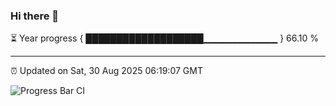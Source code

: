 ### Hi there 👋

⏳ Year progress { ███████████████████▁▁▁▁▁▁▁▁▁▁▁ } 66.10 %

---

⏰ Updated on Sat, 30 Aug 2025 06:19:07 GMT

![Progress Bar CI](https://github.com/liununu/liununu/workflows/Progress%20Bar%20CI/badge.svg)
